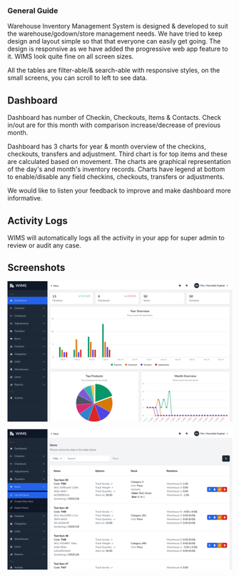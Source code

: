 ### General Guide

Warehouse Inventory Management System is designed & developed to suit the warehouse/godown/store management needs. We have tried to keep design and layout simple so that that everyone can easily get going. The design is responsive as we have added the progressive web app feature to it. WIMS look quite fine on all screen sizes.

All the tables are filter-able/& search-able with responsive styles, on the small screens, you can scroll to left to see data.

## Dashboard

Dashboard has number of Checkin, Checkouts, Items & Contacts. Check in/out are for this month with comparison increase/decrease of previous month.

Dashboard has 3 charts for year & month overview of the checkins, checkouts, transfers and adjustment. Third chart is for top items and these are calculated based on movement. The charts are graphical representation of the day's and month's inventory records. Charts have legend at bottom to enable/disable any field checkins, checkouts, transfers or adjustments.

We would like to listen your feedback to improve and make dashboard more informative.

## Activity Logs

WIMS will automatically logs all the activity in your app for super admin to review or audit any case.

## Screenshots

![Dashboard Image](../assets/img/dashboard.png "Dashboard")

![Items Table Image](../assets/img/table.png "Items Table")
